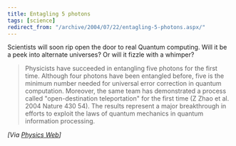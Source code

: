 ```yaml
---
title: Entagling 5 photons
tags: [science]
redirect_from: "/archive/2004/07/22/entagling-5-photons.aspx/"
---
```


Scientists will soon rip open the door to real Quantum computing. Will
it be a peek into alternate universes? Or will it fizzle with a whimper?

> Physicists have succeeded in entangling five photons for the first
> time. Although four photons have been entangled before, five is the
> minimum number needed for universal error correction in quantum
> computation. Moreover, the same team has demonstrated a process called
> "open-destination teleportation" for the first time (Z Zhao et al.
> 2004 Nature 430 54). The results represent a major breakthrough in
> efforts to exploit the laws of quantum mechanics in quantum
> information processing.

*[Via [Physics Web](http://physicsweb.org/article/news/8/6/18/1)]*

